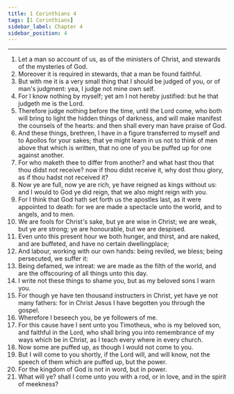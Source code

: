 ```yaml
---
title: 1 Corinthians 4
tags: [1 Corinthians]
sidebar_label: Chapter 4
sidebar_position: 4
---
```


---
1. Let a man so account of us, as of the ministers of Christ, and stewards of the mysteries of God.
2. Moreover it is required in stewards, that a man be found faithful.
3. But with me it is a very small thing that I should be judged of you, or of man's judgment: yea, I judge not mine own self.
4. For I know nothing by myself; yet am I not hereby justified: but he that judgeth me is the Lord.
5. Therefore judge nothing before the time, until the Lord come, who both will bring to light the hidden things of darkness, and will make manifest the counsels of the hearts: and then shall every man have praise of God.
6. And these things, brethren, I have in a figure transferred to myself and to Apollos for your sakes; that ye might learn in us not to think of men above that which is written, that no one of you be puffed up for one against another.
7. For who maketh thee to differ from another? and what hast thou that thou didst not receive? now if thou didst receive it, why dost thou glory, as if thou hadst not received it?
8. Now ye are full, now ye are rich, ye have reigned as kings without us: and I would to God ye did reign, that we also might reign with you.
9. For I think that God hath set forth us the apostles last, as it were appointed to death: for we are made a spectacle unto the world, and to angels, and to men.
10. We are fools for Christ's sake, but ye are wise in Christ; we are weak, but ye are strong; ye are honourable, but we are despised.
11. Even unto this present hour we both hunger, and thirst, and are naked, and are buffeted, and have no certain dwellingplace;
12. And labour, working with our own hands: being reviled, we bless; being persecuted, we suffer it:
13. Being defamed, we intreat: we are made as the filth of the world, and are the offscouring of all things unto this day.
14. I write not these things to shame you, but as my beloved sons I warn you.
15. For though ye have ten thousand instructers in Christ, yet have ye not many fathers: for in Christ Jesus I have begotten you through the gospel.
16. Wherefore I beseech you, be ye followers of me.
17. For this cause have I sent unto you Timotheus, who is my beloved son, and faithful in the Lord, who shall bring you into remembrance of my ways which be in Christ, as I teach every where in every church.
18. Now some are puffed up, as though I would not come to you.
19. But I will come to you shortly, if the Lord will, and will know, not the speech of them which are puffed up, but the power.
20. For the kingdom of God is not in word, but in power.
21. What will ye? shall I come unto you with a rod, or in love, and in the spirit of meekness?